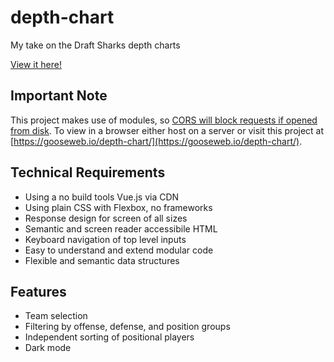 # depth-chart

My take on the Draft Sharks depth charts

[View it here!](https://gooseweb.io/depth-chart/)

## Important Note

This project makes use of modules, so [CORS will block requests if opened from disk](https://stackoverflow.com/a/72906725/3774582). To view in a browser either host on a server or visit this project at [https://gooseweb.io/depth-chart/](https://gooseweb.io/depth-chart/).

## Technical Requirements

- Using a no build tools Vue.js via CDN
- Using plain CSS with Flexbox, no frameworks
- Response design for screen of all sizes
- Semantic and screen reader accessibile HTML
- Keyboard navigation of top level inputs
- Easy to understand and extend modular code
- Flexible and semantic data structures

## Features

- Team selection
- Filtering by offense, defense, and position groups
- Independent sorting of positional players
- Dark mode
